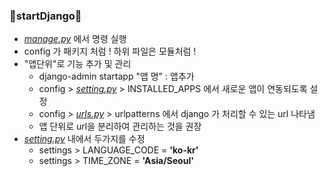 ### 💫startDjango💫
   - *[manage.py](manage.py)* 에서 명령 실행
   - config 가 패키지 처럼 ! 하위 파일은 모듈처럼 !
   - "앱단위"로 기능 추가 및 관리 
     - django-admin startapp "앱 명" : 앱추가
     - config > *[setting.py](config/settings.py)* > INSTALLED_APPS 에서 새로운 앱이 연동되도록 설정
     - config > *[urls.py](config/urls.py)* > urlpatterns 에서 django 가 처리할 수 있는 url 나타냄
      - 앱 단위로 url을 분리하여 관리하는 것을 권장
  - *[setting.py](config/settings.py)* 내에서 두가지를 수정
    - settings > LANGUAGE_CODE = **'ko-kr'**
    - settings > TIME_ZONE = **'Asia/Seoul'**